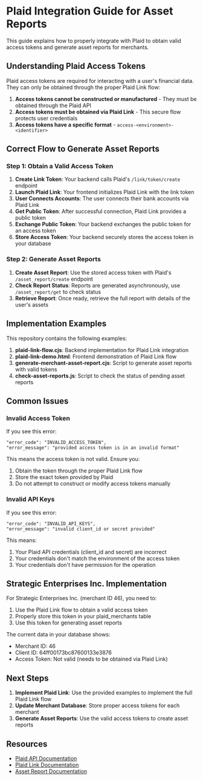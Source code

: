 # Plaid Integration Guide for Asset Reports

This guide explains how to properly integrate with Plaid to obtain valid access tokens and generate asset reports for merchants.

## Understanding Plaid Access Tokens

Plaid access tokens are required for interacting with a user's financial data. They can only be obtained through the proper Plaid Link flow:

1. **Access tokens cannot be constructed or manufactured** - They must be obtained through the Plaid API
2. **Access tokens must be obtained via Plaid Link** - This secure flow protects user credentials
3. **Access tokens have a specific format** - `access-<environment>-<identifier>`

## Correct Flow to Generate Asset Reports

### Step 1: Obtain a Valid Access Token

1. **Create Link Token**: Your backend calls Plaid's `/link/token/create` endpoint
2. **Launch Plaid Link**: Your frontend initializes Plaid Link with the link token
3. **User Connects Accounts**: The user connects their bank accounts via Plaid Link
4. **Get Public Token**: After successful connection, Plaid Link provides a public token
5. **Exchange Public Token**: Your backend exchanges the public token for an access token
6. **Store Access Token**: Your backend securely stores the access token in your database

### Step 2: Generate Asset Reports

1. **Create Asset Report**: Use the stored access token with Plaid's `/asset_report/create` endpoint
2. **Check Report Status**: Reports are generated asynchronously, use `/asset_report/get` to check status
3. **Retrieve Report**: Once ready, retrieve the full report with details of the user's assets

## Implementation Examples

This repository contains the following examples:

1. **plaid-link-flow.cjs**: Backend implementation for Plaid Link integration
2. **plaid-link-demo.html**: Frontend demonstration of Plaid Link flow
3. **generate-merchant-asset-report.cjs**: Script to generate asset reports with valid tokens
4. **check-asset-reports.js**: Script to check the status of pending asset reports

## Common Issues

### Invalid Access Token

If you see this error:
```
"error_code": "INVALID_ACCESS_TOKEN",
"error_message": "provided access token is in an invalid format"
```

This means the access token is not valid. Ensure you:
1. Obtain the token through the proper Plaid Link flow
2. Store the exact token provided by Plaid
3. Do not attempt to construct or modify access tokens manually

### Invalid API Keys

If you see this error:
```
"error_code": "INVALID_API_KEYS",
"error_message": "invalid client_id or secret provided"
```

This means:
1. Your Plaid API credentials (client_id and secret) are incorrect
2. Your credentials don't match the environment of the access token
3. Your credentials don't have permission for the operation

## Strategic Enterprises Inc. Implementation

For Strategic Enterprises Inc. (merchant ID 46), you need to:

1. Use the Plaid Link flow to obtain a valid access token
2. Properly store this token in your plaid_merchants table
3. Use this token for generating asset reports

The current data in your database shows:
- Merchant ID: 46
- Client ID: 64ff00173bc87600133e3876
- Access Token: Not valid (needs to be obtained via Plaid Link)

## Next Steps

1. **Implement Plaid Link**: Use the provided examples to implement the full Plaid Link flow
2. **Update Merchant Database**: Store proper access tokens for each merchant
3. **Generate Asset Reports**: Use the valid access tokens to create asset reports

## Resources

- [Plaid API Documentation](https://plaid.com/docs/api/)
- [Plaid Link Documentation](https://plaid.com/docs/link/)
- [Asset Report Documentation](https://plaid.com/docs/api/products/assets/)
